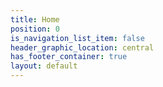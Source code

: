 ```yaml
---
title: Home
position: 0
is_navigation_list_item: false
header_graphic_location: central
has_footer_container: true
layout: default
---
```


